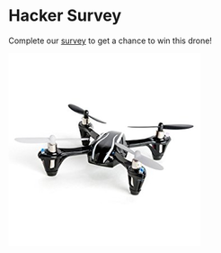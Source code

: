 # Hacker Survey

Complete our [survey](https://www.surveymonkey.com/r/music-tech) to get a chance to win this drone!

![](/assets/slack-imgs-drone.jpg)







# 



